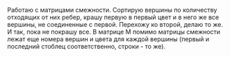 Работаю с матрицами смежности. Сортирую вершины по количеству отходящих от них ребер, крашу первую в первый цвет и в него же все вершины, не соединенные с первой. Перехожу ко второй, делаю то же. И так, пока не покрашу все. В матрице М помимо матрицы смежности лежат еще номера вершин и цвета для каждой вершины (первый и последний стоблец соответственно, строки - то же).
